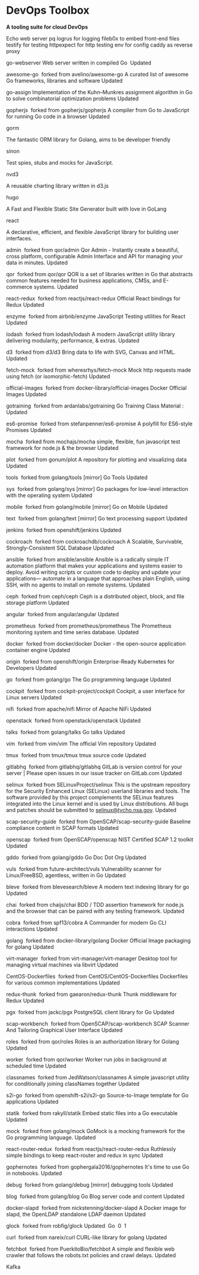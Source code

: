 # DevOps Toolbox
**A tooling suite for cloud DevOps**

Echo  web server
pq
logrus for logging
fileb0x to embed front-end files
testify for testing
httpexpect for http testing
env for config
caddy as reverse proxy




go-webserver
Web server written in compiled Go 
Updated 


awesome-go
 forked from avelino/awesome-go
A curated list of awesome Go frameworks, libraries and software
Updated 


go-assign
Implementation of the Kuhn–Munkres assignment algorithm in Go to solve combinatorial optimization problems
Updated 


gopherjs
 forked from gopherjs/gopherjs
A compiler from Go to JavaScript for running Go code in a browser
Updated 


gorm

The fantastic ORM library for Golang, aims to be developer friendly


sinon

Test spies, stubs and mocks for JavaScript.


nvd3

A reusable charting library written in d3.js


hugo

A Fast and Flexible Static Site Generator built with love in GoLang


react

A declarative, efficient, and flexible JavaScript library for building user interfaces.

admin
 forked from qor/admin
Qor Admin - Instantly create a beautiful, cross platform, configurable Admin Interface and API for managing your data in minutes.
Updated 


qor
 forked from qor/qor
QOR is a set of libraries written in Go that abstracts common features needed for business applications, CMSs, and E-commerce systems.
Updated 


react-redux
 forked from reactjs/react-redux
Official React bindings for Redux
Updated 


enzyme
 forked from airbnb/enzyme
JavaScript Testing utilities for React
Updated 


lodash
 forked from lodash/lodash
A modern JavaScript utility library delivering modularity, performance, & extras.
Updated 


d3
 forked from d3/d3
Bring data to life with SVG, Canvas and HTML. 
Updated 


fetch-mock
 forked from wheresrhys/fetch-mock
Mock http requests made using fetch (or isomorphic-fetch)
Updated 


official-images
 forked from docker-library/official-images
Docker Official Images
Updated 


gotraining
 forked from ardanlabs/gotraining
Go Training Class Material :
Updated 


es6-promise
 forked from stefanpenner/es6-promise
A polyfill for ES6-style Promises
Updated 


mocha
 forked from mochajs/mocha
simple, flexible, fun javascript test framework for node.js & the browser
Updated 


plot
 forked from gonum/plot
A repository for plotting and visualizing data
Updated 


tools
 forked from golang/tools
[mirror] Go Tools
Updated 


sys
 forked from golang/sys
[mirror] Go packages for low-level interaction with the operating system
Updated 


mobile
 forked from golang/mobile
[mirror] Go on Mobile
Updated 


text
 forked from golang/text
[mirror] Go text processing support
Updated 


jenkins
 forked from openshift/jenkins
Updated 


cockroach
 forked from cockroachdb/cockroach
A Scalable, Survivable, Strongly-Consistent SQL Database
Updated 


ansible
 forked from ansible/ansible
Ansible is a radically simple IT automation platform that makes your applications and systems easier to deploy. Avoid writing scripts or custom code to deploy and update your applications— automate in a language that approaches plain English, using SSH, with no agents to install on remote systems.
Updated 


ceph
 forked from ceph/ceph
Ceph is a distributed object, block, and file storage platform
Updated 


angular
 forked from angular/angular
Updated 


prometheus
 forked from prometheus/prometheus
The Prometheus monitoring system and time series database.
Updated 


docker
 forked from docker/docker
Docker - the open-source application container engine
Updated 


origin
 forked from openshift/origin
Enterprise-Ready Kubernetes for Developers
Updated 





go
 forked from golang/go
The Go programming language
Updated 


cockpit
 forked from cockpit-project/cockpit
Cockpit, a user interface for Linux servers
Updated 


nifi
 forked from apache/nifi
Mirror of Apache NiFi
Updated 


openstack
 forked from openstack/openstack
Updated 


talks
 forked from golang/talks
Go talks
Updated 


vim
 forked from vim/vim
The official Vim repository
Updated 


tmux
 forked from tmux/tmux
tmux source code
Updated 


gitlabhq
 forked from gitlabhq/gitlabhq
GitLab is version control for your server | Please open issues in our issue tracker on GitLab.com
Updated 


selinux
 forked from SELinuxProject/selinux
This is the upstream repository for the Security Enhanced Linux (SELinux) userland libraries and tools. The software provided by this project complements the SELinux features integrated into the Linux kernel and is used by Linux distributions. All bugs and patches should be submitted to selinux@tycho.nsa.gov.
Updated 


scap-security-guide
 forked from OpenSCAP/scap-security-guide
Baseline compliance content in SCAP formats
Updated 

openscap
 forked from OpenSCAP/openscap
NIST Certified SCAP 1.2 toolkit
Updated 

gddo
 forked from golang/gddo
Go Doc Dot Org
Updated 


vuls
 forked from future-architect/vuls
Vulnerability scanner for Linux/FreeBSD, agentless, written in Go
Updated 


bleve
 forked from blevesearch/bleve
A modern text indexing library for go
Updated 


chai
 forked from chaijs/chai
BDD / TDD assertion framework for node.js and the browser that can be paired with any testing framework.
Updated 


cobra
 forked from spf13/cobra
A Commander for modern Go CLI interactions
Updated 


golang
 forked from docker-library/golang
Docker Official Image packaging for golang
Updated 


virt-manager
 forked from virt-manager/virt-manager
Desktop tool for managing virtual machines via libvirt
Updated 


CentOS-Dockerfiles
 forked from CentOS/CentOS-Dockerfiles
Dockerfiles for various common implementations
Updated 


redux-thunk
 forked from gaearon/redux-thunk
Thunk middleware for Redux
Updated 


pgx
 forked from jackc/pgx
PostgreSQL client library for Go
Updated 


scap-workbench
 forked from OpenSCAP/scap-workbench
SCAP Scanner And Tailoring Graphical User Interface
Updated 


roles
 forked from qor/roles
Roles is an authorization library for Golang
Updated 


worker
 forked from qor/worker
Worker run jobs in background at scheduled time
Updated 


classnames
 forked from JedWatson/classnames
A simple javascript utility for conditionally joining classNames together
Updated 


s2i-go
 forked from openshift-s2i/s2i-go
Source-to-Image template for Go applications
Updated 

statik
 forked from rakyll/statik
Embed static files into a Go executable
Updated 


mock
 forked from golang/mock
GoMock is a mocking framework for the Go programming language.
Updated 


react-router-redux
 forked from reactjs/react-router-redux
Ruthlessly simple bindings to keep react-router and redux in sync
Updated 


gophernotes
 forked from gophergala2016/gophernotes
It's time to use Go in notebooks.
Updated 


debug
 forked from golang/debug
[mirror] debugging tools
Updated 


blog
 forked from golang/blog
Go Blog server code and content
Updated 


docker-slapd
 forked from nickstenning/docker-slapd
A Docker image for slapd, the OpenLDAP standalone LDAP daemon
Updated 


glock
 forked from robfig/glock
Updated 
Go  0  1

curl
 forked from nareix/curl
CURL-like library for golang
Updated 


fetchbot
 forked from PuerkitoBio/fetchbot
A simple and flexible web crawler that follows the robots.txt policies and crawl delays.
Updated 

Kafka

